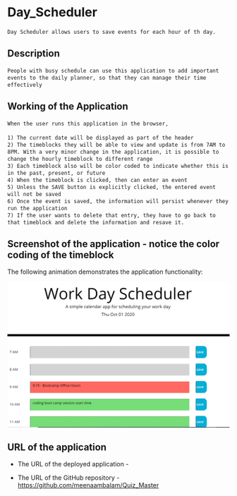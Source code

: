 # Day_Scheduler
```
Day Scheduler allows users to save events for each hour of th day.

```

## Description

```
People with busy schedule can use this application to add important events to the daily planner, so that they can manage their time effectively

```

## Working of the Application
```
When the user runs this application in the browser, 

1) The current date will be displayed as part of the header
2) The timeblocks they will be able to view and update is from 7AM to 8PM. With a very minor change in the application, it is possible to change the hourly timeblock to different range
3) Each timeblock also will be color coded to indicate whether this is in the past, present, or future
4) When the timeblock is clicked, then can enter an event
5) Unless the SAVE button is explicitly clicked, the entered event will not be saved
6) Once the event is saved, the information will persist whenever they run the application
7) If the user wants to delete that entry, they have to go back to that timeblock and delete the information and resave it.

```

## Screenshot of the application  - notice the color coding of the timeblock

The following animation demonstrates the application functionality:

![day planner screenshot](./Assets/DayScheduler_Screenshot.png)

## URL of the application

* The URL of the deployed application - 

* The URL of the GitHub repository - https://github.com/meenaambalam/Quiz_Master

